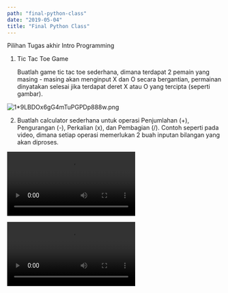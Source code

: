 ```yaml
---
path: "final-python-class"
date: "2019-05-04"
title: "Final Python Class"
---
```


Pilihan Tugas akhir Intro Programming

1. Tic Tac Toe Game

   Buatlah game tic tac toe sederhana, dimana terdapat 2 pemain yang masing - masing akan menginput X dan O secara bergantian, permainan dinyatakan selesai jika terdapat deret X atau O yang tercipta (seperti gambar).


![1*9LBDOx6gG4mTuPGPDp888w.png](https://miro.medium.com/max/512/1*9LBDOx6gG4mTuPGPDp888w.png)




2. Buatlah calculator sederhana untuk operasi Penjumlahan (+), Pengurangan (-), Perkalian (x), dan Pembagian (/). Contoh seperti pada video, dimana setiap operasi memerlukan 2 buah inputan bilangan yang akan diproses.

![movie](../images/scv.mov)

![movie](../images/scv2.mov)